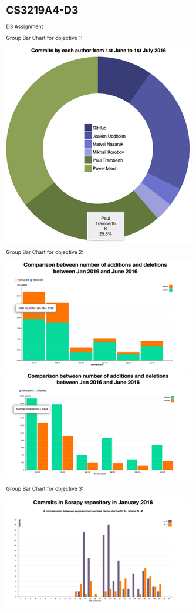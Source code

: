 # CS3219A4-D3
D3 Assignment

Group Bar Chart for objective 1:

![Alt text](/obj1/pieChart.png "Pie Chart")

Group Bar Chart for objective 2:

![Alt text](/obj2/obj2_stacked.png "Stacked Bar Chart")
![Alt text](/obj2/obj2_grouped.png "Group Bar Chart")

Group Bar Chart for objective 3:

![Alt text](/obj3/group_bar_chart.png "Group Bar Chart")

